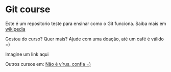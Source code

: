 # Git course

Este é um repositorio teste para ensinar como o Git funciona.
Saiba mais em [wikipedia](http://wikipedia.com) <br/>

Gostou do curso? Quer mais? Ajude com uma doação, até um café é válido =)

Imagine um link aqui

Outros cursos em: [Não é vírus, confia =)](http://youtube.com)